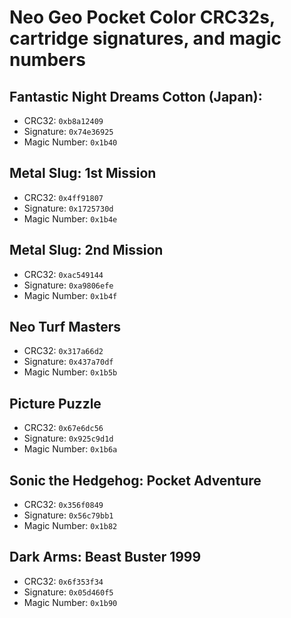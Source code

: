 # Neo Geo Pocket Color CRC32s, cartridge signatures, and magic numbers

## Fantastic Night Dreams Cotton (Japan):

- CRC32: `0xb8a12409`
- Signature: `0x74e36925`
- Magic Number: `0x1b40`

## Metal Slug: 1st Mission

- CRC32: `0x4ff91807`
- Signature: `0x1725730d`
- Magic Number: `0x1b4e`

## Metal Slug: 2nd Mission

- CRC32: `0xac549144`
- Signature: `0xa9806efe`
- Magic Number: `0x1b4f`

## Neo Turf Masters

- CRC32: `0x317a66d2`
- Signature: `0x437a70df`
- Magic Number: `0x1b5b`

## Picture Puzzle

- CRC32: `0x67e6dc56`
- Signature: `0x925c9d1d`
- Magic Number: `0x1b6a`

## Sonic the Hedgehog: Pocket Adventure

- CRC32: `0x356f0849`
- Signature: `0x56c79bb1`
- Magic Number: `0x1b82`

## Dark Arms: Beast Buster 1999

- CRC32: `0x6f353f34`
- Signature: `0x05d460f5`
- Magic Number: `0x1b90`
